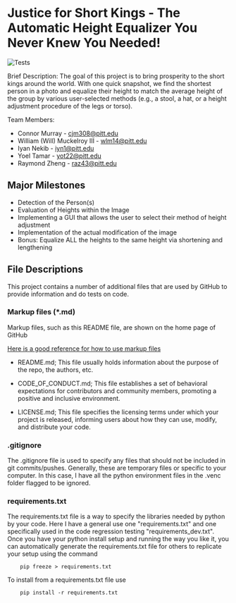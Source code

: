 # Justice for Short Kings - The Automatic Height Equalizer You Never Knew You Needed!

<!-- This sets up to run the tests and place a badge on GitHub if it passes -->


![Tests](https://github.com/SSOE-ECE1390/ExampleTeam/actions/workflows/tests.yml/badge.svg)


Brief Description:
The goal of this project is to bring prosperity to the short kings around the world. With one quick snapshot, we find the shortest person in a photo and equalize their height to match the average height of the group by various user-selected methods (e.g., a stool, a hat, or a height adjustment procedure of the legs or torso).  

Team Members:
 - Connor Murray - cjm308@pitt.edu
 - William (Will) Muckelroy III - wlm14@pitt.edu
 - Iyan Nekib - iyn1@pitt.edu
 - Yoel Tamar - yot22@pitt.edu
 - Raymond Zheng - raz43@pitt.edu

## Major Milestones
* Detection of the Person(s)
* Evaluation of Heights within the Image
* Implementing a GUI that allows the user to select their method of height adjustment
* Implementation of the actual modification of the image
* Bonus: Equalize ALL the heights to the same height via shortening and lengthening

## File Descriptions
This project contains a number of additional files that are used by GitHub to provide information and do tests on code.

### Markup files (*.md)
Markup files, such as this README file, are shown on the home page of GitHub

[Here is a good reference for how to use markup files](https://github.com/lifeparticle/Markdown-Cheatsheet)

* README.md; This file usually holds information about the purpose of the repo, the authors, etc.  

* CODE_OF_CONDUCT.md; This file establishes a set of behavioral expectations for contributors and community members, promoting a positive and inclusive environment.

* LICENSE.md; This file specifies the licensing terms under which your project is released, informing users about how they can use, modify, and distribute your code.

### .gitignore
The .gitignore file is used to specify any files that should not be included in git commits/pushes.  Generally, these are temporary files or specific to your computer.  In this case, I have all the python environment files in the .venc folder flagged to be ignored.

### requirements.txt
The requirements.txt file is a way to specify the libraries needed by python by your code.  Here I have a general use one "requirements.txt" and one specifically used in the code regression testing "requirements_dev.txt".  Once you have your python install setup and running the way you like it, you can automatically generate the requirements.txt file for others to replicate your setup using the command

```
    pip freeze > requirements.txt
```

To install from a requirements.txt file use
```
    pip install -r requirements.txt
```

